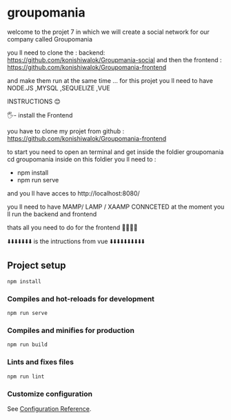 # groupomania

welcome to the projet 7 
in which we will create a social network for our company called Groupomania 

you ll need to clone the :
backend: https://github.com/konishiwalok/Groupmania-social
and then the 
frontend : https://github.com/konishiwalok/Groupomania-frontend

and make them run at the same time ...
for this projet you ll need to have NODE.JS ,MYSQL ,SEQUELIZE ,VUE

INSTRUCTIONS 😊


🖐️- install the Frontend

you have to clone my projet from github : https://github.com/konishiwalok/Groupomania-frontend

to start you need to open an terminal and get inside the foldier groupomania 
cd groupomania 
inside on this foldier you ll need to :

- npm install
- npm run serve

and you ll have acces to   http://localhost:8080/

you ll need to have  MAMP/ LAMP /  XAAMP  CONNCETED at the moment you ll run the backend and frontend


thats all you need to do for the frontend 👋👋👋👋

⬇️⬇️⬇️⬇️⬇️⬇️⬇️ is the intructions from vue ⬇️⬇️⬇️⬇️⬇️⬇️⬇️⬇️⬇️⬇️
## Project setup
```
npm install
```

### Compiles and hot-reloads for development
```
npm run serve
```

### Compiles and minifies for production
```
npm run build
```

### Lints and fixes files
```
npm run lint
```

### Customize configuration
See [Configuration Reference](https://cli.vuejs.org/config/).


